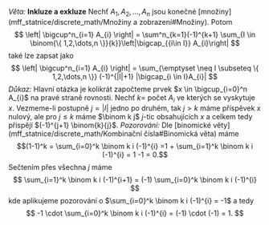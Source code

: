 *Věta:* **Inkluze a exkluze** Nechť $A_{1}, A_{2}, \dots, A_{n}$ jsou konečné [množiny](mff_statnice/discrete_math/Množiny a zobrazení#Množiny). Potom
$$
\left| \bigcup^n_{i=1} A_{i} \right| = \sum^n_{k=1}(-1)^{k+1} \sum_{I \in \binom{\{ 1,2,\dots,n \}}{k}}\left|\bigcap_{{i\in I}} A_{i}\right|
$$
také lze zapsat jako 
$$
\left| \bigcup^n_{i=1} A_{i} \right| = \sum_{\emptyset \neq I \subseteq \{ 1,2,\dots,n \}} (-1)^{|I|+1} |\bigcap_{i \in I}A_{i}|
$$
*Důkaz:* Hlavní otázka je kolikrát započteme prvek $x \in \bigcup_{i=0}^n A_{i}$ na pravé straně rovnosti.
Nechť $k =$ počet $A_{i}$ ve kterých se vyskytuje $x$. Vezmeme-li postupně $j = |I|$ jedno po druhém, tak $j> k$ máme příspěvek $x$ nulový, ale pro $j \leq k$ máme $\binom k j$ $j$-tic obsahujících $x$ a celkem tedy přispějí $(-1)^{j+1} \binom{k}{j}$. 
*Pozorování:* Dle [binomické věty](mff_statnice/discrete_math/Kombinační čísla#Binomická věta) máme $$(1-1)^k = \sum_{i=0}^k \binom k i (-1)^{i} =1 + \sum_{i=1}^k \binom k i (-1)^{i} = 1 -1 = 0.$$
Sečtením přes všechna $j$ máme 
$$
\sum_{i=1}^k \binom k i (-1)^{i+1} = (-1) \sum_{i=0}^k \binom k i (-1)^{i}
$$
kde aplikujeme pozorování o $\sum_{i=0}^k \binom k i (-1)^{i} = -1$ a tedy
$$
-1 \cdot \sum_{i=0}^k \binom k i (-1)^{i} = (-1) \cdot (-1) = 1.
$$